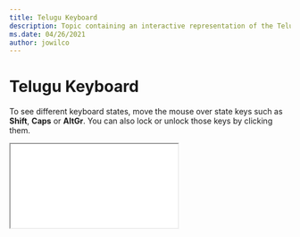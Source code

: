 ```yaml
--- 
title: Telugu Keyboard 
description: Topic containing an interactive representation of the Telugu Keyboard 
ms.date: 04/26/2021 
author: jowilco 
--- 
```

 
# Telugu Keyboard 
 
To see different keyboard states, move the mouse over state keys such as **Shift**, **Caps** or **AltGr**. You can also lock or unlock those keys by clicking them. 
 
<iframe src="kbdintel.html"></iframe> 

